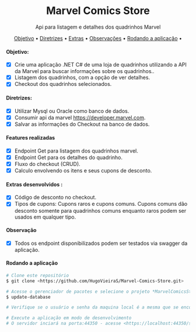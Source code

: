 <h1 align="center">Marvel Comics Store</h1>

<p align="center">Api para listagem e detalhes dos quadrinhos Marvel</p>

<p align="center">
 <a href="#objetivo">Objetivo</a> •
 <a href="#tecnologias">Diretrizes</a> • 
 <a href="#contribuicao">Extras</a> • 
 <a href="#observacoes"> Observações</a> • 
 <a href="#observacoes"> Rodando a aplicação</a> • 
</p>

#### Objetivo:

- [x] Crie uma aplicação .NET C# de uma loja de quadrinhos utilizando a API da Marvel para buscar informações sobre os quadrinhos..              
- [x] Listagem dos quadrinhos, com a opção de ver detalhes.
- [x] Checkout dos quadrinhos selecionados.

#### Diretrizes:

- [x] Utilizar Mysql ou Oracle como banco de dados.
- [x] Consumir api da marvel https://developer.marvel.com.
- [x] Salvar as informações do Checkout na banco de dados.

#### Features realizadas

- [x] Endpoint Get para listagem dos quadrinhos marvel.
- [x] Endpoint Get para os detalhes do quadrinho.
- [x] Fluxo do checkout (CRUD).
- [x] Calculo envolvendo os itens e seus cupons de desconto.

#### Extras desenvolvidos :

- [x] Código de desconto no checkout.
- [x] Tipos de cupons: Cupons raros e cupons comuns. Cupons comuns dão desconto somente para quadrinhos comuns enquanto raros podem ser usados em qualquer tipo.

#### Observação
- [x] Todos os endpoint disponibilizados podem ser testados via swagger da aplicação.

#### Rodando a aplicação

```bash
# Clone este repositório
$ git clone <https://github.com/HugoVieiraS/Marvel-Comics-Store.git>

# Acesse o gerenciador de pacotes e selecione o projeto *MarvelComicsStore.Infrastructure.Data*, e execute o seguinte comando para a criação do banco de dados
$ update-database

# Verifique se o usuário e senha da maquina local é a mesma que se encontra no arquivo appsettings.json

# Execute a aplicação em modo de desenvolvimento
# O servidor inciará na porta:44350 - acesse <https://localhost:44350/swagger>
```
